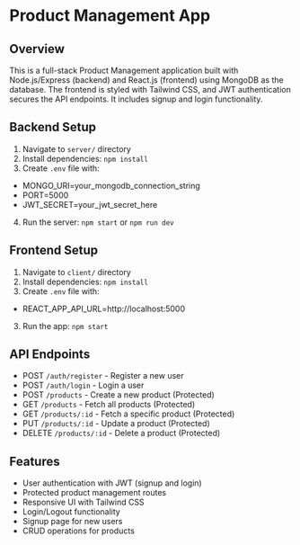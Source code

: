 # Product Management App

## Overview

This is a full-stack Product Management application built with Node.js/Express (backend) and React.js (frontend) using MongoDB as the database. The frontend is styled with Tailwind CSS, and JWT authentication secures the API endpoints. It includes signup and login functionality.

## Backend Setup

1. Navigate to `server/` directory
2. Install dependencies: `npm install`
3. Create `.env` file with:

- MONGO_URI=your_mongodb_connection_string
- PORT=5000
- JWT_SECRET=your_jwt_secret_here

4. Run the server: `npm start` or `npm run dev`

## Frontend Setup

1. Navigate to `client/` directory
2. Install dependencies: `npm install`
3. Create `.env` file with:

- REACT_APP_API_URL=http://localhost:5000

3. Run the app: `npm start`

## API Endpoints

- POST `/auth/register` - Register a new user
- POST `/auth/login` - Login a user
- POST `/products` - Create a new product (Protected)
- GET `/products` - Fetch all products (Protected)
- GET `/products/:id` - Fetch a specific product (Protected)
- PUT `/products/:id` - Update a product (Protected)
- DELETE `/products/:id` - Delete a product (Protected)

## Features

- User authentication with JWT (signup and login)
- Protected product management routes
- Responsive UI with Tailwind CSS
- Login/Logout functionality
- Signup page for new users
- CRUD operations for products
